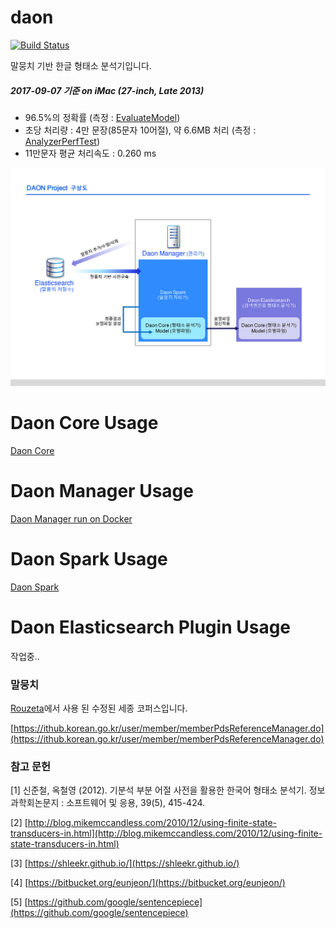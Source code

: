 # daon
[![Build Status](https://travis-ci.org/rasoio/daon.svg?branch=master)](https://travis-ci.org/rasoio/daon)

말뭉치 기반 한글 형태소 분석기입니다.

##### 2017-09-07 기준 on iMac (27-inch, Late 2013)
- 96.5%의 정확률 (측정 : [EvaluateModel](daon-spark/src/main/scala/daon/spark/EvaluateModel.scala))
- 초당 처리량 : 4만 문장(85문자 10어절), 약 6.6MB 처리 (측정 : [AnalyzerPerfTest](daon-core/src/jmh/java/daon/analysis/ko/perf/AnalyzerPerfTest.java))
- 11만문자 평균 처리속도 : 0.260 ms

![구성도](./intro.jpg)

# Daon Core Usage

[Daon Core](daon-core/README.md)

# Daon Manager Usage

[Daon Manager run on Docker](docker/README.md)

# Daon Spark Usage

[Daon Spark](jars/README.md)

# Daon Elasticsearch Plugin Usage

작업중..




### 말뭉치
 
[Rouzeta](https://shleekr.github.io/)에서 사용 된 수정된 세종 코퍼스입니다.

[https://ithub.korean.go.kr/user/member/memberPdsReferenceManager.do](https://ithub.korean.go.kr/user/member/memberPdsReferenceManager.do)


### 참고 문헌

[1] 신준철, 옥철영 (2012). 기분석 부분 어절 사전을 활용한 한국어 형태소 분석기. 정보과학회논문지 : 소프트웨어 및 응용, 39(5), 415-424.

[2] [http://blog.mikemccandless.com/2010/12/using-finite-state-transducers-in.html](http://blog.mikemccandless.com/2010/12/using-finite-state-transducers-in.html)

[3] [https://shleekr.github.io/](https://shleekr.github.io/)

[4] [https://bitbucket.org/eunjeon/](https://bitbucket.org/eunjeon/)

[5] [https://github.com/google/sentencepiece](https://github.com/google/sentencepiece)